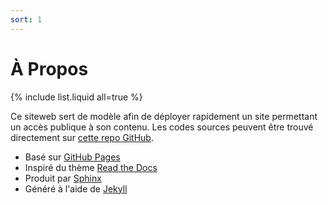 ```yaml
---
sort: 1
---
```


# À Propos

{% include list.liquid all=true %}

Ce siteweb sert de modèle afin de déployer rapidement un site permettant un accès publique à son contenu. Les codes sources peuvent être trouvé directement sur [cette repo GitHub](https://github.com/nonBinaryGeek/jekyll-modele).

- Basé sur [GitHub Pages](https://pages.github.com/) 
- Inspiré du thème [Read the Docs](https://docs.readthedocs.io/en/stable/tutorial/)
- Produit par [Sphinx](https://sphinx-rtd-theme.readthedocs.io/en/stable/)
- Généré à l'aide de [Jekyll](https://jekyllrb.com/)
